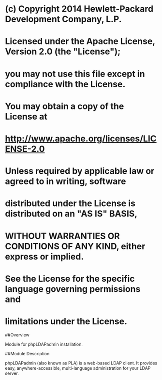   # (c) Copyright 2014 Hewlett-Packard Development Company, L.P.
  #
  #   Licensed under the Apache License, Version 2.0 (the "License");
  #   you may not use this file except in compliance with the License.
  #   You may obtain a copy of the License at
  #
  #       http://www.apache.org/licenses/LICENSE-2.0
  #
  #   Unless required by applicable law or agreed to in writing, software
  #   distributed under the License is distributed on an "AS IS" BASIS,
  #   WITHOUT WARRANTIES OR CONDITIONS OF ANY KIND, either express or implied.
  #   See the License for the specific language governing permissions and
  #   limitations under the License.

##Overview

Module for phpLDAPadmin installation.

##Module Description

phpLDAPadmin (also known as PLA) is a web-based LDAP client. It provides easy, anywhere-accessible, multi-language administration for your LDAP server.
